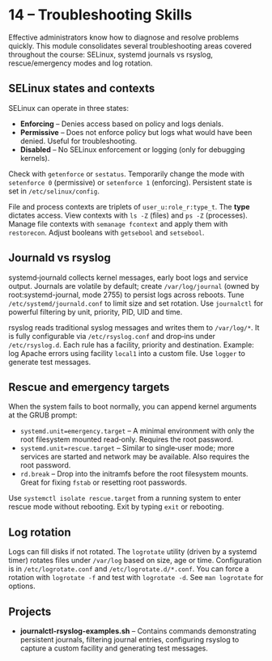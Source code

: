 # 14 – Troubleshooting Skills

Effective administrators know how to diagnose and resolve problems quickly.  This module consolidates several troubleshooting areas covered throughout the course: SELinux, systemd journals vs rsyslog, rescue/emergency modes and log rotation.

## SELinux states and contexts

SELinux can operate in three states:

- **Enforcing** – Denies access based on policy and logs denials.
- **Permissive** – Does not enforce policy but logs what would have been denied.  Useful for troubleshooting.
- **Disabled** – No SELinux enforcement or logging (only for debugging kernels).

Check with `getenforce` or `sestatus`.  Temporarily change the mode with `setenforce 0` (permissive) or `setenforce 1` (enforcing).  Persistent state is set in `/etc/selinux/config`.

File and process contexts are triplets of `user_u:role_r:type_t`.  The **type** dictates access.  View contexts with `ls -Z` (files) and `ps -Z` (processes).  Manage file contexts with `semanage fcontext` and apply them with `restorecon`.  Adjust booleans with `getsebool` and `setsebool`.

## Journald vs rsyslog

systemd‑journald collects kernel messages, early boot logs and service output.  Journals are volatile by default; create `/var/log/journal` (owned by root:systemd-journal, mode 2755) to persist logs across reboots.  Tune `/etc/systemd/journald.conf` to limit size and set rotation.  Use `journalctl` for powerful filtering by unit, priority, PID, UID and time.

rsyslog reads traditional syslog messages and writes them to `/var/log/*`.  It is fully configurable via `/etc/rsyslog.conf` and drop‑ins under `/etc/rsyslog.d`.  Each rule has a facility, priority and destination.  Example: log Apache errors using facility `local1` into a custom file.  Use `logger` to generate test messages.

## Rescue and emergency targets

When the system fails to boot normally, you can append kernel arguments at the GRUB prompt:

- `systemd.unit=emergency.target` – A minimal environment with only the root filesystem mounted read‑only.  Requires the root password.
- `systemd.unit=rescue.target` – Similar to single‑user mode; more services are started and network may be available.  Also requires the root password.
- `rd.break` – Drop into the initramfs before the root filesystem mounts.  Great for fixing `fstab` or resetting root passwords.

Use `systemctl isolate rescue.target` from a running system to enter rescue mode without rebooting.  Exit by typing `exit` or rebooting.

## Log rotation

Logs can fill disks if not rotated.  The `logrotate` utility (driven by a systemd timer) rotates files under `/var/log` based on size, age or time.  Configuration is in `/etc/logrotate.conf` and `/etc/logrotate.d/*.conf`.  You can force a rotation with `logrotate -f` and test with `logrotate -d`.  See `man logrotate` for options.

## Projects

- **journalctl-rsyslog-examples.sh** – Contains commands demonstrating persistent journals, filtering journal entries, configuring rsyslog to capture a custom facility and generating test messages.